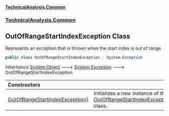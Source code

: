 #### [TechnicalAnalysis.Common](Atypical.TechnicalAnalysis.Common.md 'Atypical.TechnicalAnalysis.Common')
### [TechnicalAnalysis.Common](Atypical.TechnicalAnalysis.Common.md#TechnicalAnalysis.Common 'TechnicalAnalysis.Common')

## OutOfRangeStartIndexException Class

Represents an exception that is thrown when the start index is out of range.

```csharp
public class OutOfRangeStartIndexException : System.Exception
```

Inheritance [System.Object](https://docs.microsoft.com/en-us/dotnet/api/System.Object 'System.Object') &#129106; [System.Exception](https://docs.microsoft.com/en-us/dotnet/api/System.Exception 'System.Exception') &#129106; OutOfRangeStartIndexException

| Constructors | |
| :--- | :--- |
| [OutOfRangeStartIndexException()](OutOfRangeStartIndexException.OutOfRangeStartIndexException().md 'TechnicalAnalysis.Common.OutOfRangeStartIndexException.OutOfRangeStartIndexException()') | Initializes a new instance of the [OutOfRangeStartIndexException](OutOfRangeStartIndexException.md 'TechnicalAnalysis.Common.OutOfRangeStartIndexException') class. |
